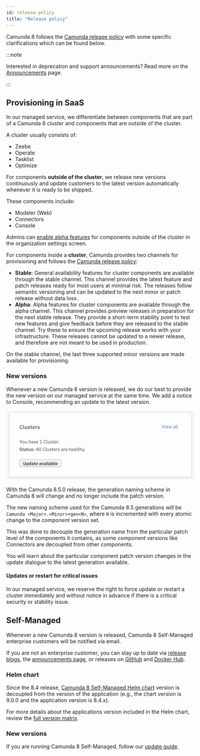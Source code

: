 ```yaml
---
id: release-policy
title: "Release policy"
---
```


Camunda 8 follows the [Camunda release policy](https://camunda.com/release-policy/) with some specific clarifications which can be found below.

:::note

Interested in deprecation and support announcements? Read more on the [Announcements](announcements.md) page.

:::

## Provisioning in SaaS

In our managed service, we differentiate between components that are part of a Camunda 8 cluster and components that are outside of the cluster.

A cluster usually consists of:

- Zeebe
- Operate
- Tasklist
- Optimize

For components **outside of the cluster**, we release new versions continuously and update customers to the latest version automatically whenever it is ready to be shipped.

These components include:

- Modeler (Web)
- Connectors
- Console

Admins can [enable alpha features](/docs/components/console/manage-organization/enable-alpha-features.md) for components outside of the cluster in the organization settings screen.

For components inside a **cluster**, Camunda provides two channels for provisioning and follows the [Camunda release policy](https://camunda.com/release-policy/):

- **Stable**: General availability features for cluster components are available through the stable channel. This channel provides the latest feature and patch releases ready for most users at minimal risk. The releases follow semantic versioning and can be updated to the next minor or patch release without data loss.
- **Alpha**: Alpha features for cluster components are available through the alpha channel. This channel provides preview releases in preparation for the next stable release. They provide a short-term stability point to test new features and give feedback before they are released to the stable channel. Try these to ensure the upcoming release works with your infrastructure. These releases cannot be updated to a newer release, and therefore are not meant to be used in production.

On the stable channel, the last three supported minor versions are made available for provisioning.

### New versions

Whenever a new Camunda 8 version is released, we do our best to provide the new version on our managed service at the same time. We add a notice to Console, recommending an update to the latest version.

![Console with notice to update the cluster in Camunda 8 SaaS](img/update-console.png)

With the Camunda 8.5.0 release, the generation naming scheme in Camunda 8 will change and no longer include the patch version.

The new naming scheme used for the Camunda 8.5 generations will be `Camunda <Major>.<Minor>+gen<N>`, where `N` is incremented with every atomic change to the component version set.

This was done to decouple the generation name from the particular patch level of the components it contains, as some component versions like Connectors are decoupled from other components.

You will learn about the particular component patch version changes in the update dialogue to the latest generation available.

#### Updates or restart for critical issues

In our managed service, we reserve the right to force update or restart a cluster immediately and without notice in advance if there is a critical security or stability issue.

## Self-Managed

Whenever a new Camunda 8 version is released, Camunda 8 Self-Managed enterprise customers will be notified via email.

If you are not an enterprise customer, you can stay up to date via [release blogs](https://camunda.com/blog/category/release-notes/), the [announcements page](/reference/announcements.md), or releases on [GitHub](https://github.com/camunda) and [Docker Hub](https://hub.docker.com/u/camunda).

### Helm chart

Since the 8.4 release, [Camunda 8 Self-Managed Helm chart](https://artifacthub.io/packages/helm/camunda/camunda-platform) version is decoupled from the version of the application (e.g., the chart version is 9.0.0 and the application version is 8.4.x).

For more details about the applications version included in the Helm chart, review the [full version matrix](https://helm.camunda.io/camunda-platform/version-matrix/).

### New versions

If you are running Camunda 8 Self-Managed, follow our [update guide](/self-managed/operational-guides/update-guide/introduction.md).

